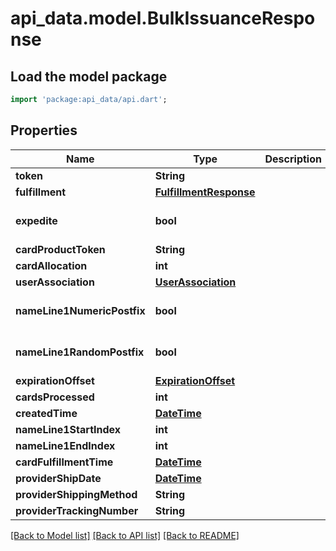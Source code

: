 # api_data.model.BulkIssuanceResponse

## Load the model package
```dart
import 'package:api_data/api.dart';
```

## Properties
Name | Type | Description | Notes
------------ | ------------- | ------------- | -------------
**token** | **String** |  | 
**fulfillment** | [**FulfillmentResponse**](FulfillmentResponse.md) |  | 
**expedite** | **bool** |  | [optional] [default to false]
**cardProductToken** | **String** |  | 
**cardAllocation** | **int** |  | 
**userAssociation** | [**UserAssociation**](UserAssociation.md) |  | [optional] 
**nameLine1NumericPostfix** | **bool** |  | [optional] [default to false]
**nameLine1RandomPostfix** | **bool** |  | [optional] [default to false]
**expirationOffset** | [**ExpirationOffset**](ExpirationOffset.md) |  | [optional] 
**cardsProcessed** | **int** |  | [optional] 
**createdTime** | [**DateTime**](DateTime.md) |  | [optional] 
**nameLine1StartIndex** | **int** |  | [optional] 
**nameLine1EndIndex** | **int** |  | [optional] 
**cardFulfillmentTime** | [**DateTime**](DateTime.md) |  | [optional] 
**providerShipDate** | [**DateTime**](DateTime.md) |  | [optional] 
**providerShippingMethod** | **String** |  | [optional] 
**providerTrackingNumber** | **String** |  | [optional] 

[[Back to Model list]](../README.md#documentation-for-models) [[Back to API list]](../README.md#documentation-for-api-endpoints) [[Back to README]](../README.md)


